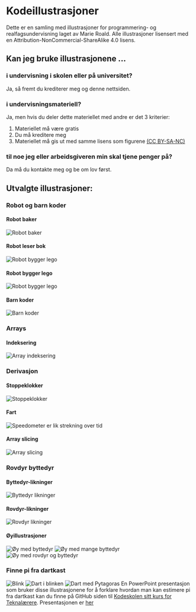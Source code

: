# Kodeillustrasjoner

Dette er en samling med illustrasjoner for programmering- og realfagsundervisning laget av Marie Roald. 
Alle illustrasjoner lisensert med en Attribution-NonCommercial-ShareAlike 4.0 lisens.

## Kan jeg bruke illustrasjonene ...
### i undervisning i skolen eller på universitet?
Ja, så fremt du krediterer meg og denne nettsiden.

### i undervisningsmateriell?
Ja, men hvis du deler dette materiellet med andre er det 3 kriterier:
 1. Materiellet må være gratis
 1. Du må kreditere meg
 1. Materiellet må gis ut med samme lisens som figurene [(CC BY-SA-NC)](https://creativecommons.org/licenses/by-nc-sa/4.0/)

### til noe jeg eller arbeidsgiveren min skal tjene penger på?
Da må du kontakte meg og be om lov først.


## Utvalgte illustrasjoner:

### Robot og barn koder
#### Robot baker
![Robot baker](robot_koder/robotkokk.svg)
#### Robot leser bok
![Robot bygger lego](robot_koder/robot_leser_bok.svg)
#### Robot bygger lego
![Robot bygger lego](robot_koder/robot_med_lego.svg)
#### Barn koder
![Barn koder](robot_koder/barn_koder.svg)

### Arrays
#### Indeksering
![Array indeksering](array/array_indekser.png)

### Derivasjon
#### Stoppeklokker
![Stoppeklokker](derivasjon/stoppeklokker.svg)

#### Fart
![Speedometer er lik strekning over tid](derivasjon/fart.svg)

#### Array slicing
![Array slicing](derivasjon/slicing.png)

### Rovdyr byttedyr
#### Byttedyr-likninger
![Byttedyr likninger](rovdyr_byttedyr/byttedyr_likning.png)
#### Rovdyr-likninger
![Rovdyr likninger](rovdyr_byttedyr/rovdyr_likning.png)
#### Øyillustrasjoner
![Øy med byttedyr](rovdyr_byttedyr/øy_med_byttedyr.svg)
![Øy med mange byttedyr](rovdyr_byttedyr/øy_med_mange_byttedyr.svg)
![Øy med rovdyr og byttedyr](rovdyr_byttedyr/øy_med_byttedyr_og_rovdyr.svg)


### Finne pi fra dartkast
![Blink](pi_fra_dartkast/blink.png)
![Dart i blinken](pi_fra_dartkst/dart_koordinater.png)
![Dart med Pytagoras](pi_fra_dartkast/dart_pytagoras.png)
En PowerPoint presentasjon som bruker disse illustrasjonene for å forklare hvordan man kan estimere pi fra dartkast kan du finne på GitHub siden til [Kodeskolen sitt kurs for Teknalærere](https://github.com/kodeskolen/tekna_v20). Presentasjonen er [her](https://github.com/kodeskolen/tekna_v20/blob/master/dag1/pi_estimering_slides.pptx)